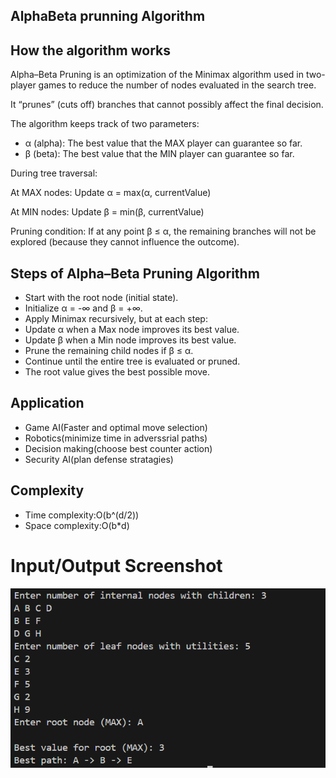 ## AlphaBeta prunning Algorithm

## How the algorithm works
Alpha–Beta Pruning is an optimization of the Minimax algorithm used in two-player games to reduce the number of nodes evaluated in the search tree.

It “prunes” (cuts off) branches that cannot possibly affect the final decision.

The algorithm keeps track of two parameters:

- α (alpha): The best value that the MAX player can guarantee so far.
- β (beta): The best value that the MIN player can guarantee so far.

During tree traversal:

At MAX nodes:
Update α = max(α, currentValue)

At MIN nodes:
Update β = min(β, currentValue)

Pruning condition:
If at any point β ≤ α, the remaining branches will not be explored (because they cannot influence the outcome).

## Steps of Alpha–Beta Pruning Algorithm

- Start with the root node (initial state).
- Initialize α = -∞ and β = +∞.
- Apply Minimax recursively, but at each step:
- Update α when a Max node improves its best value.
- Update β when a Min node improves its best value.
- Prune the remaining child nodes if β ≤ α.
- Continue until the entire tree is evaluated or pruned.
- The root value gives the best possible move.

## Application
- Game AI(Faster and optimal move selection)
- Robotics(minimize time in adverssrial paths)
- Decision making(choose best counter action)
- Security AI(plan defense stratagies)

## Complexity
- Time complexity:O(b^(d/2))
- Space complexity:O(b*d)

# Input/Output Screenshot

![ Input_Output_Screenshot](https://github.com/Jeba-02/AI/blob/main/Algorithm%20Implementation/Algorithm_Implementation/AlphaBeta/Screenshot.png)
